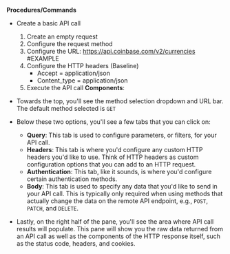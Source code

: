 **Procedures/Commands**

- Create a basic API call
     1. Create an empty request
     2. Configure the request method
     3. Configure the URL: https://api.coinbase.com/v2/currencies #EXAMPLE
     4. Configure the HTTP headers (Baseline)
          - Accept = application/json
          - Content_type = application/json
     5. Execute the API call
**Components**:

- Towards the top, you'll see the method selection dropdown and URL bar. The default method selected is ``GET``
- Below these two options, you'll see a few tabs that you can click on:
  - **Query**: This tab is used to configure parameters, or filters, for your API call.
  - **Headers**: This tab is where you'd configure any custom HTTP headers you'd like to use. Think of HTTP headers as custom configuration options that you can add to an HTTP request.
  - **Authentication**: This tab, like it sounds, is where you'd configure certain authentication methods.
  - **Body**: This tab is used to specify any data that you'd like to send in your API call. This is typically only required when using methods that actually change the data on the remote API endpoint, e.g., `POST`, `PATCH`, and `DELETE`.
* Lastly, on the right half of the pane, you'll see the area where API call results will populate. This pane will show you the raw data returned from an API call as well as the components of the HTTP response itself, such as the status code, headers, and cookies.